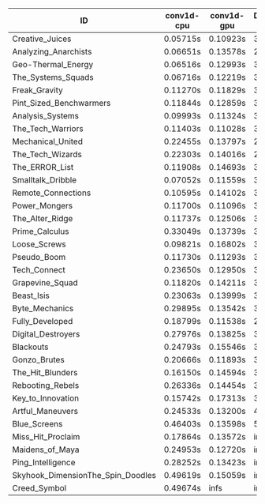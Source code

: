 |ID|conv1d-cpu|conv1d-gpu|DWSPConv2D-gpu|gemm-gpu|avg|
|-|-|-|-|-|-|
|Creative_Juices|0.05715s|0.10923s|3.00188s|1.79733s|1.24140s|
|Analyzing_Anarchists|0.06651s|0.13578s|2.99975s|1.87783s|1.26997s|
|Geo-Thermal_Energy|0.06516s|0.12993s|3.07155s|1.81786s|1.27113s|
|The_Systems_Squads|0.06716s|0.12219s|3.04202s|1.86282s|1.27355s|
|Freak_Gravity|0.11270s|0.11829s|3.04448s|1.85284s|1.28207s|
|Pint_Sized_Benchwarmers|0.11844s|0.12859s|3.04691s|1.83454s|1.28212s|
|Analysis_Systems|0.09993s|0.11324s|3.16929s|1.76204s|1.28613s|
|The_Tech_Warriors|0.11403s|0.11028s|3.05913s|1.86569s|1.28729s|
|Mechanical_United|0.22455s|0.13797s|2.98402s|1.85971s|1.30156s|
|The_Tech_Wizards|0.22303s|0.14016s|2.99928s|1.85963s|1.30553s|
|The_ERROR_List|0.11908s|0.14693s|3.08981s|1.91622s|1.31801s|
|Smalltalk_Dribble|0.07052s|0.11559s|3.18031s|1.99695s|1.34085s|
|Remote_Connections|0.10595s|0.14102s|3.10784s|2.03158s|1.34660s|
|Power_Mongers|0.11700s|0.11096s|3.26283s|1.92404s|1.35371s|
|The_Alter_Ridge|0.11737s|0.12506s|3.27259s|1.91144s|1.35662s|
|Prime_Calculus|0.33049s|0.13739s|3.04513s|1.93593s|1.36224s|
|Loose_Screws|0.09821s|0.16802s|3.16456s|2.04069s|1.36787s|
|Pseudo_Boom|0.11730s|0.11293s|3.27647s|1.97796s|1.37117s|
|Tech_Connect|0.23650s|0.12950s|3.18257s|1.98154s|1.38253s|
|Grapevine_Squad|0.11820s|0.14211s|3.26107s|2.01013s|1.38288s|
|Beast_Isis|0.23063s|0.13999s|3.09275s|2.07890s|1.38557s|
|Byte_Mechanics|0.29895s|0.13542s|3.19894s|1.97315s|1.40162s|
|Fully_Developed|0.18799s|0.11538s|2.99979s|2.32675s|1.40748s|
|Digital_Destroyers|0.27976s|0.13825s|3.23708s|1.97985s|1.40874s|
|Blackouts|0.24793s|0.15546s|3.20627s|2.10146s|1.42778s|
|Gonzo_Brutes|0.20666s|0.11893s|3.38701s|2.03984s|1.43811s|
|The_Hit_Blunders|0.16150s|0.14594s|3.16820s|2.75720s|1.55821s|
|Rebooting_Rebels|0.26336s|0.14454s|3.26749s|2.71903s|1.59860s|
|Key_to_Innovation|0.15742s|0.17313s|3.45405s|2.73664s|1.63031s|
|Artful_Maneuvers|0.24533s|0.13200s|4.00285s|2.66847s|1.76216s|
|Blue_Screens|0.46403s|0.13598s|5.14298s|2.57012s|2.07828s|
|Miss_Hit_Proclaim|0.17864s|0.13572s|infs|infs|infs|
|Maidens_of_Maya|0.24953s|0.12720s|infs|infs|infs|
|Ping_Intelligence|0.28252s|0.13423s|infs|4.63920s|infs|
|Skyhook_DimensionThe_Spin_Doodles|0.49619s|0.15059s|infs|infs|infs|
|Creed_Symbol|0.49674s|infs|infs|4.68735s|infs|
